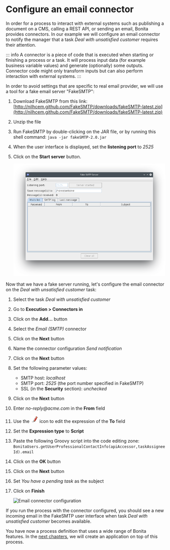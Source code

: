 # Configure an email connector

In order for a process to interact with external systems such as publishing a document on a CMS, calling a REST API, or sending an email, Bonita provides connectors. In our example we will configure an email connector to notify the manager that a task _Deal with unsatisfied customer_ requires their attention.

::: info
A connector is a piece of code that is executed when starting or finishing a process or a task. It will process input data (for example business variable values) and generate (optionally) some outputs. Connector code might only transform inputs but can also perform interaction with external systems.
:::

In order to avoid settings that are specific to real email provider, we will use a tool for a fake email server "FakeSMTP":
1. Download FakeSMTP from this link: [http://nilhcem.github.com/FakeSMTP/downloads/fakeSMTP-latest.zip](http://nilhcem.github.com/FakeSMTP/downloads/fakeSMTP-latest.zip)
1. Unzip the file
1. Run FakeSMTP by double-clicking on the JAR file, or by running this shell command: `java -jar fakeSMTP-2.0.jar`
1. When the user interface is displayed, set the **listening port** to _2525_
1. Click on the **Start server** button.

   ![FakeSMTP configured and listening](images/getting-started-tutorial/configure-email-connector/fakesmtp-configured-and-listening.png)<!--{.img-responsive .img-thumbnail}-->

Now that we have a fake server running, let's configure the email connector on the _Deal with unsatisfied customer_ task:
1. Select the task _Deal with unsatisfied customer_
1. Go to **Execution > Connectors in**
1. Click on the **Add...** button
1. Select the _Email (SMTP)_ connector
1. Click on the **Next** button
1. Name the connector configuration _Send notification_
1. Click on the **Next** button
1. Set the following parameter values:
   - SMTP host: _localhost_
   - SMTP port: _2525_ (the port number specified in FakeSMTP)
   - SSL (in the **Security** section): _unchecked_
1. Click on the **Next** button
1. Enter _no-reply@acme.com_ in the **From** field
1. Use the ![pencil icon](images/getting-started-tutorial/configure-email-connector/pencil.png) icon to edit the expression of the **To** field
1. Set the **Expression type** to **Script**
1. Paste the following Groovy script into the code editing zone: `BonitaUsers.getUserProfessionalContactInfo(apiAccessor,taskAssigneeId).email`
1. Click on the **OK** button
1. Click on the **Next** button
1. Set _You have a pending task_ as the subject
1. Click on **Finish**

   ![Email connector configuration](images/getting-started-tutorial/configure-email-connector/configure-email-connector.gif)<!--{.img-responsive .img-thumbnail}-->

If you run the process with the connector configured, you should see a new incoming email in the FakeSMTP user interface when task _Deal with unsatisfied customer_ becomes available.

You have now a process definition that uses a wide range of Bonita features. In the [next chapters](design-application-page.md), we will create an application on top of this process.
